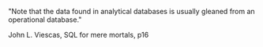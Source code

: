 "Note that the data found in analytical databases is usually gleaned from an operational database."

John L. Viescas, SQL for mere mortals, p16